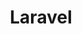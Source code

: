 ---
layout: tag-list
type: tag
title: Laravel
slug: Laravel
category: Tag
sidebar: false
description: >
    Defensa.
---
